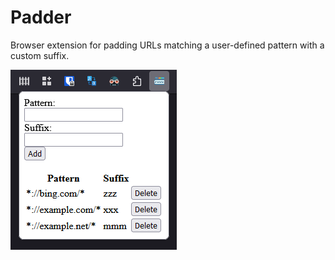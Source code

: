 # Padder
Browser extension for padding URLs matching a user-defined pattern with a custom suffix.

![Screenshot](screenshot.png)
